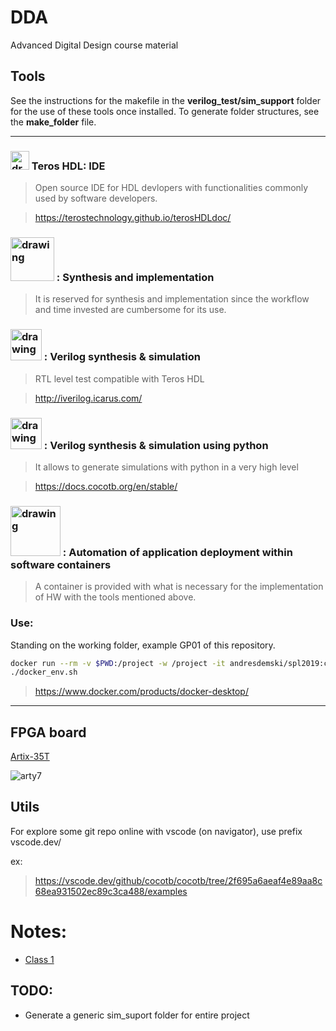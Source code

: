 # DDA
Advanced Digital Design course material

## Tools

See the instructions for the makefile in the __verilog_test/sim_support__ folder for the use of these tools once installed.
To generate folder structures, see the __make_folder__ file.
___

### <img src="https://terostechnology.github.io/terosHDLdoc/_static/logo.png" alt="drawing" width="30"/> Teros HDL: IDE

> Open source IDE for HDL devlopers with functionalities commonly used by software developers.

>https://terostechnology.github.io/terosHDLdoc/

### <img src="https://wikiimg.tojsiabtv.com/wikipedia/en/thumb/0/00/XilinxVivado_Logo.jpg/440px-XilinxVivado_Logo.jpg" alt="drawing" width="70"/> : Synthesis and implementation 
> It is reserved for synthesis and implementation since the workflow and time invested are cumbersome for its use.

### <img src="https://upload.wikimedia.org/wikipedia/en/c/cb/Icarus_Verilog_logo2.png" alt="drawing" width="50"/> : Verilog synthesis & simulation
> RTL level test compatible with Teros HDL

> http://iverilog.icarus.com/

### <img src="https://www.cocotb.org/assets/img/cocotb-logo.svg" alt="drawing" width="50"/> : Verilog synthesis & simulation using python
> It allows to generate simulations with python in a very high level

> https://docs.cocotb.org/en/stable/

### <img src="https://upload.wikimedia.org/wikipedia/commons/7/79/Docker_%28container_engine%29_logo.png" alt="drawing" width="80"/> : Automation of application deployment within software containers
> A container is provided with what is necessary for the implementation of HW with the tools mentioned above.

### Use:

Standing on the working folder, example GP01 of this repository.
```bash
docker run --rm -v $PWD:/project -w /project -it andresdemski/spl2019:cocotb
./docker_env.sh
```

> https://www.docker.com/products/docker-desktop/

___
## FPGA board
[Artix-35T](https://www.xilinx.com/products/boards-and-kits/arty.html)

![arty7](https://www.xilinx.com/content/xilinx/en/products/boards-and-kits/arty/_jcr_content/root/fullParsys/xilinxflexibleslab_1141911343/xilinxflexibleslab-parsys/xilinxtabs/childParsys-specifications/xilinximage.img.png/1503511073525.png)

## Utils
For explore some git repo online with vscode (on navigator), use prefix vscode.dev/

ex:
> https://vscode.dev/github/cocotb/cocotb/tree/2f695a6aeaf4e89aa8c68ea931502ec89c3ca488/examples

# Notes:

- [Class 1](https://onedrive.live.com/redir?resid=71656CC072A17A83%211909&authkey=%21AJVzlWE3PQHxBFE&page=Edit&wd=target%28DDA.one%7C1250178f-4834-44f4-b3ac-d37a29de5e78%2FClase%201%7Cf4623614-bb72-4b9a-b318-0e13ccdb7fc4%2F%29&wdorigin=703)

## TODO:

- Generate a generic sim_suport folder for entire project